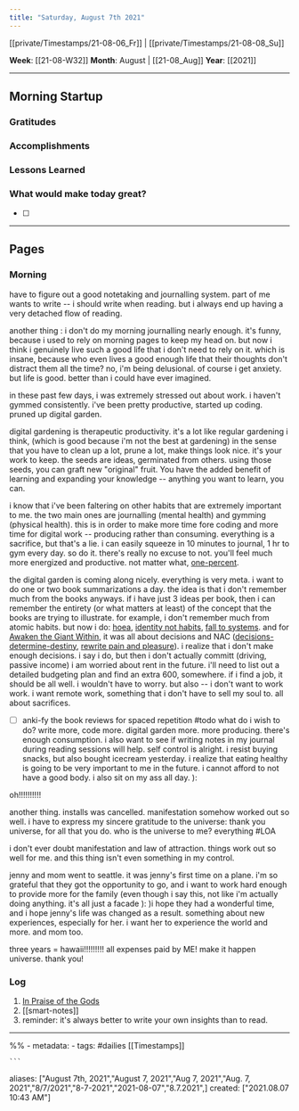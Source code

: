 ```yaml
---
title: "Saturday, August 7th 2021"
---
```

[[private/Timestamps/21-08-06_Fr]] | [[private/Timestamps/21-08-08_Su]] 

**Week**: [[21-08-W32]]
**Month**: August | [[21-08_Aug]]
**Year**: [[2021]]

----
## Morning Startup

### Gratitudes

### Accomplishments

### Lessons Learned

### What would make today great?
- [ ]  

----
## Pages
### Morning
have to figure out a good notetaking and journalling system. part of me wants to write -- i should write when reading. but i always end up having a very detached flow of reading. 

another thing : i don't do my morning journalling nearly enough. it's funny, because i used to rely on morning pages to keep my head on. but now i think i genuinely live such a good life that i don't need to rely on it. which is insane, because who even lives a good enough life that their thoughts don't distract them all the time? no, i'm being delusional. of course i get anxiety. but life is good. better than i could have ever imagined. 

in these past few days, i was extremely stressed out about work. i haven't gymmed consistently. i've been pretty productive, started up coding. pruned up digital garden. 

digital gardening is therapeutic productivity. it's a lot like regular gardening i think, (which is good because i'm not the best at gardening) in the sense that you have to clean up a lot, prune a lot, make things look nice. it's your work to keep. the seeds are ideas, germinated from others. using those seeds, you can graft new "original" fruit. You have the added benefit of learning and expanding your knowledge -- anything you want to learn, you can. 

i know that i've been faltering on other habits that are extremely important to me. the two main ones are journalling (mental health) and gymming (physical health). this is in order to make more time fore coding and more time for digital work -- producing rather than consuming. everything is a sacrifice, but that's a lie. i can easily squeeze in 10 minutes to journal, 1 hr to gym every day. so do it. there's really no excuse to not. you'll feel much more energized and productive. not matter what, [one-percent](one-percent.md).

the digital garden is coming along nicely. everything is very meta. i want to do one or two book summarizations a day. the idea is that i don't remember much from the books anyways. if i have just 3 ideas per book, then i can remember the entirety (or what matters at least) of the concept that the books are trying to illustrate. for example, i don't remember much from atomic habits. but now i do: [hoea](hoea.md), [identity not habits](identity-not-habits.md), [fall to systems](fall-to-systems.md). and for [Awaken the Giant Within](books/awaken-the-giant-within.md), it was all about decisions and NAC ([decisions-determine-destiny](decisions-determine-destiny.md), [rewrite pain and pleasure](neuro-associative-conditioning.md)). i realize that i don't make enough decisions. i say i do, but then i don't actually committ (driving, passive income) i am worried about rent in the future. i'll need to list out a detailed budgeting plan and find an extra 600, somewhere. if i find a job, it should be all well. i wouldn't have to worry. but also -- i don't want to work work. i want remote work, something that i don't have to sell my soul to. all about sacrifices. 
- [ ] anki-fy the book reviews for spaced repetition #todo 
what do i wish to do? write more, code more. digital garden more. more producing. there's enough consumption. i also want to see if writing notes in my journal during reading sessions will help.
self control is alright. i resist buying snacks, but also bought icecream yesterday. i realize that eating healthy is going to be very important to me in the future. i cannot afford to not have a good body. i also sit on my ass all day. ):

oh!!!!!!!!!!

another thing. installs was cancelled. manifestation somehow worked out so well. i have to express my sincere gratitude to the universe: thank you universe, for all that you do. who is the universe to me? everything #LOA

i don't ever doubt manifestation and law of attraction. things work out so well for me. and this thing isn't even something in my control. 

jenny and mom went to seattle. it was jenny's first time on a plane. i'm so grateful that they got the opportunity to go, and i want to work hard enough to provide more for the family (even though i say this, not like i'm actually doing anything. it's all just a facade ): )i hope they had a wonderful time, and i hope jenny's life was changed as a result. something about new experiences, especially for her. i want her to experience the world and more. and mom too.

three years = hawaii!!!!!!!!! all expenses paid by ME! make it happen universe. thank you! 

### Log
1. [In Praise of the Gods](https://simonsarris.substack.com/p/in-praise-of-the-gods)
2. [[smart-notes]]
3. reminder: it's always better to write your own insights than to read.
----
%% - metadata:
	- tags: #dailies [[Timestamps]] 


	```
aliases: ["August 7th, 2021","August 7, 2021","Aug 7, 2021","Aug. 7, 2021","8/7/2021","8-7-2021","2021-08-07","8.7.2021",]
created: ["2021.08.07 10:43 AM"]
```